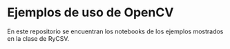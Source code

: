 # Ejemplos de uso de OpenCV

En este repositorio se encuentran los notebooks de los ejemplos mostrados en la clase de RyCSV.